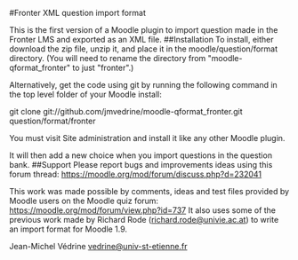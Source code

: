 #Fronter XML question import format

This is the first version of a Moodle plugin to import question made in the Fronter LMS and exported as an XML file.
##Installation
To install, either download the zip file, unzip it, and place it in the moodle/question/format directory. (You will need to rename the directory from "moodle-qformat_fronter" to just "fronter".)

Alternatively, get the code using git by running the following command in the top level folder of your Moodle install:

git clone git://github.com/jmvedrine/moodle-qformat_fronter.git question/format/fronter

You must visit Site administration and install it like any other Moodle plugin.

It will then add a new choice when you import questions in the question bank.
##Support
Please report bugs and improvements ideas using this forum thread:
https://moodle.org/mod/forum/discuss.php?d=232041

This work was made possible by comments, ideas and test files provided by Moodle users on the Moodle quiz forum:
https://moodle.org/mod/forum/view.php?id=737
It also uses some of the previous work made by Richard Rode (richard.rode@univie.ac.at) to write an import format for Moodle 1.9.

Jean-Michel Védrine
vedrine@univ-st-etienne.fr
